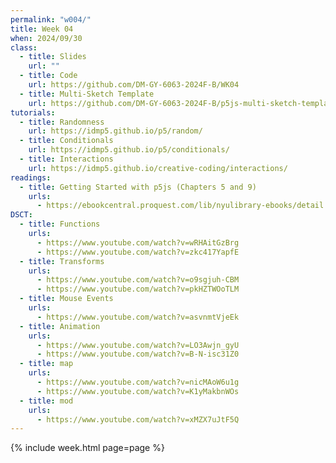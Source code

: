 ```yaml
---
permalink: "w004/"
title: Week 04
when: 2024/09/30
class:
  - title: Slides
    url: ""
  - title: Code
    url: https://github.com/DM-GY-6063-2024F-B/WK04
  - title: Multi-Sketch Template
    url: https://github.com/DM-GY-6063-2024F-B/p5js-multi-sketch-template
tutorials:
  - title: Randomness
    url: https://idmp5.github.io/p5/random/
  - title: Conditionals
    url: https://idmp5.github.io/p5/conditionals/
  - title: Interactions
    url: https://idmp5.github.io/creative-coding/interactions/
readings:
  - title: Getting Started with p5js (Chapters 5 and 9)
    urls:
      - https://ebookcentral.proquest.com/lib/nyulibrary-ebooks/detail.action?docID=4333728
DSCT:
  - title: Functions
    urls:
      - https://www.youtube.com/watch?v=wRHAitGzBrg
      - https://www.youtube.com/watch?v=zkc417YapfE
  - title: Transforms
    urls:
      - https://www.youtube.com/watch?v=o9sgjuh-CBM
      - https://www.youtube.com/watch?v=pkHZTWOoTLM
  - title: Mouse Events
    urls:
      - https://www.youtube.com/watch?v=asvnmtVjeEk
  - title: Animation
    urls:
      - https://www.youtube.com/watch?v=LO3Awjn_gyU
      - https://www.youtube.com/watch?v=B-N-isc31Z0
  - title: map
    urls:
      - https://www.youtube.com/watch?v=nicMAoW6u1g
      - https://www.youtube.com/watch?v=K1yMakbnWOs
  - title: mod
    urls:
      - https://www.youtube.com/watch?v=xMZX7uJtF5Q
---
```

{% include week.html page=page %}
